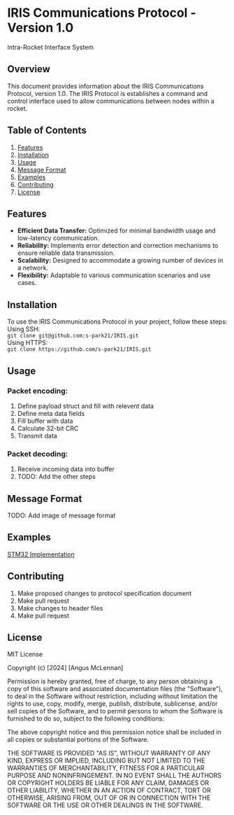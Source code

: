 # IRIS Communications Protocol - Version 1.0
Intra-Rocket Interface System
## Overview

This document provides information about the IRIS Communications Protocol, version 1.0. The IRIS Protocol is establishes a command and control interface used to allow communications between nodes within a rocket.

## Table of Contents

1. [Features](#features)
2. [Installation](#installation)
3. [Usage](#usage)
4. [Message Format](#message-format)
5. [Examples](#examples)
6. [Contributing](#contributing)
7. [License](#license)

## Features

- **Efficient Data Transfer:** Optimized for minimal bandwidth usage and low-latency communication.
- **Reliability:** Implements error detection and correction mechanisms to ensure reliable data transmission.
- **Scalability:** Designed to accommodate a growing number of devices in a network.
- **Flexibility:** Adaptable to various communication scenarios and use cases.

## Installation

To use the IRIS Communications Protocol in your project, follow these steps:
Using SSH:  
`git clone git@github.com:s-park21/IRIS.git`  
Using HTTPS:  
`git clone https://github.com/s-park21/IRIS.git`  

## Usage
### Packet encoding:  
1. Define payload struct and fill with relevent data
2. Define meta data fields
3. Fill buffer with data
4. Calculate 32-bit CRC
5. Transmit data  
### Packet decoding:
1. Receive incoming data into buffer
2. TODO: Add the other steps
## Message Format
TODO: Add image of message format


## Examples
[STM32 Implementation](https://github.com/s-park21/Strelka_FC_H7)
## Contributing
1. Make proposed changes to protocol specification document
2. Make pull request
3. Make changes to header files
4. Make pull request
## License
MIT License

Copyright (c) [2024] [Angus McLennan]

Permission is hereby granted, free of charge, to any person obtaining a copy of this software and associated documentation files (the "Software"), to deal in the Software without restriction, including without limitation the rights to use, copy, modify, merge, publish, distribute, sublicense, and/or sell copies of the Software, and to permit persons to whom the Software is furnished to do so, subject to the following conditions:

The above copyright notice and this permission notice shall be included in all copies or substantial portions of the Software.

THE SOFTWARE IS PROVIDED "AS IS", WITHOUT WARRANTY OF ANY KIND, EXPRESS OR IMPLIED, INCLUDING BUT NOT LIMITED TO THE WARRANTIES OF MERCHANTABILITY, FITNESS FOR A PARTICULAR PURPOSE AND NONINFRINGEMENT. IN NO EVENT SHALL THE AUTHORS OR COPYRIGHT HOLDERS BE LIABLE FOR ANY CLAIM, DAMAGES OR OTHER LIABILITY, WHETHER IN AN ACTION OF CONTRACT, TORT OR OTHERWISE, ARISING FROM, OUT OF OR IN CONNECTION WITH THE SOFTWARE OR THE USE OR OTHER DEALINGS IN THE SOFTWARE.
